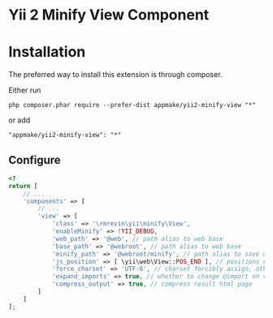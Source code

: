 Yii 2 Minify View Component
===========================

# Installation

The preferred way to install this extension is through composer.

Either run

```
php composer.phar require --prefer-dist appmake/yii2-minify-view "*"
```

or add

```
"appmake/yii2-minify-view": "*"
```

Configure
---------
```php
<?
return [
	// ...
	'components' => [
		// ...
		'view' => [
			'class' => '\rmrevin\yii\minify\View',
			'enableMinify' => !YII_DEBUG,
			'web_path' => '@web', // path alias to web base
			'base_path' => '@webroot', // path alias to web base
			'minify_path' => '@webroot/minify', // path alias to save minify result
			'js_position' => [ \yii\web\View::POS_END ], // positions of js files to be minified
			'force_charset' => 'UTF-8', // charset forcibly assign, otherwise will use all of the files found charset
			'expand_imports' => true, // whether to change @import on content
			'compress_output' => true, // compress result html page
		]
	]
];
```
